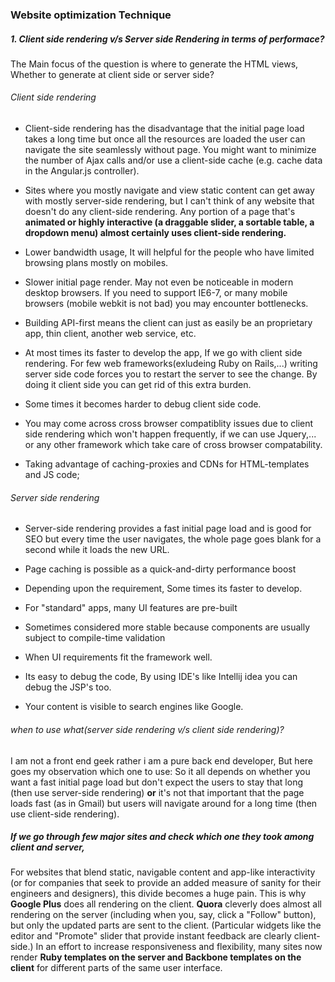 ### Website optimization Technique


##### 1. Client side rendering v/s Server side Rendering in terms of performace?

The Main focus of the question is where to generate the HTML views, Whether to generate at client side or server side?

###### Client side rendering
 
- Client-side rendering has the disadvantage that the initial page load takes a long time but once all the resources are loaded the user can navigate the site seamlessly without page. You might want to minimize the number of Ajax calls and/or use a client-side cache (e.g. cache data in the Angular.js controller).


-  Sites where you mostly navigate and view static content can get away with mostly server-side rendering, but I can't think of any website that doesn't do any client-side rendering.  Any portion of a page that's **animated or highly interactive (a draggable slider, a sortable table, a dropdown menu) almost certainly uses client-side rendering.**


- Lower bandwidth usage, It will helpful for the people who have limited browsing plans mostly on mobiles.


- Slower initial page render. May not even be noticeable in modern desktop browsers. If you need to support IE6-7, or many mobile browsers (mobile webkit is not bad) you may encounter bottlenecks.


- Building API-first means the client can just as easily be an proprietary app, thin client, another web service, etc.


- At most times its faster to develop the app, If we go with client side rendering. For few web frameworks(exludeing Ruby on Rails,...) writing server side code forces you to restart the server to see the change. By doing it client side you can get rid of this extra burden.

- Some times it becomes harder to debug client side code.


- You may come across cross browser compatiblity issues due to client side rendering which won't happen frequently, if we can use Jquery,... or any other framework which take care of cross browser compatability.


- Taking advantage of caching-proxies and CDNs for HTML-templates and JS code;

###### Server side rendering

- Server-side rendering provides a fast initial page load and is good for SEO but every time the user navigates, the whole page goes blank for a second while it loads the new URL.

- Page caching is possible as a quick-and-dirty performance boost

- Depending upon the requirement, Some times its faster to develop.

- For "standard" apps, many UI features are pre-built


- Sometimes considered more stable because components are usually subject to compile-time validation

- When UI requirements fit the framework well.


- Its easy to debug the code, By using IDE's like Intellij idea you can debug the JSP's too.


- Your content is visible to search engines like Google.





###### when to use what(server side rendering v/s client side rendering)?
I am not a front end geek rather i am a pure back end developer, But here goes my observation which one to use:
So it all depends on whether you want a fast initial page load but don't expect the users to stay that long (then use server-side rendering) **or** it's not that important that the page loads fast (as in Gmail) but users will navigate around for a long time (then use client-side rendering).	


##### If we go through few major sites and check which one they took among client and server,
For websites that blend static, navigable content and app-like interactivity (or for companies that seek to provide an added measure of sanity for their engineers and designers), this divide becomes a huge pain.  This is why **Google Plus** does all rendering on the client.  **Quora** cleverly does almost all rendering on the server (including when you, say, click a "Follow" button), but only the updated parts are sent to the client.  (Particular widgets like the editor and "Promote" slider that provide instant feedback are clearly client-side.)  In an effort to increase responsiveness and flexibility, many sites now render **Ruby templates on the server and Backbone templates on the client** for different parts of the same user interface. 




